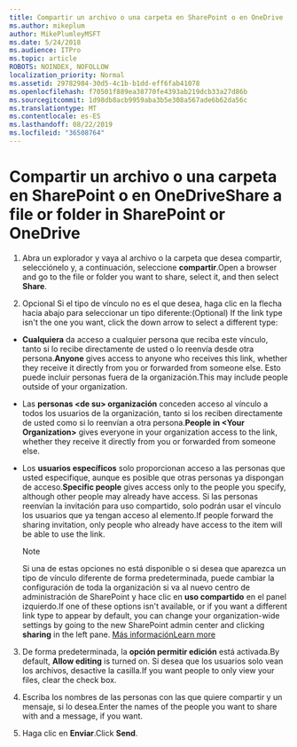 ```yaml
---
title: Compartir un archivo o una carpeta en SharePoint o en OneDrive
ms.author: mikeplum
author: MikePlumleyMSFT
ms.date: 5/24/2018
ms.audience: ITPro
ms.topic: article
ROBOTS: NOINDEX, NOFOLLOW
localization_priority: Normal
ms.assetid: 29782984-30d5-4c1b-b1dd-eff6fab41078
ms.openlocfilehash: f70501f889ea38770fe4393ab219dcb33a27d86b
ms.sourcegitcommit: 1d98db8acb9959aba3b5e308a567ade6b62da56c
ms.translationtype: MT
ms.contentlocale: es-ES
ms.lasthandoff: 08/22/2019
ms.locfileid: "36508764"
---
```

# <a name="share-a-file-or-folder-in-sharepoint-or-onedrive"></a><span data-ttu-id="aa5e1-102">Compartir un archivo o una carpeta en SharePoint o en OneDrive</span><span class="sxs-lookup"><span data-stu-id="aa5e1-102">Share a file or folder in SharePoint or OneDrive</span></span>

1. <span data-ttu-id="aa5e1-103">Abra un explorador y vaya al archivo o la carpeta que desea compartir, selecciónelo y, a continuación, seleccione **compartir**.</span><span class="sxs-lookup"><span data-stu-id="aa5e1-103">Open a browser and go to the file or folder you want to share, select it, and then select **Share**.</span></span> 
    
2. <span data-ttu-id="aa5e1-104">Opcional Si el tipo de vínculo no es el que desea, haga clic en la flecha hacia abajo para seleccionar un tipo diferente:</span><span class="sxs-lookup"><span data-stu-id="aa5e1-104">(Optional) If the link type isn't the one you want, click the down arrow to select a different type:</span></span>
    
  - <span data-ttu-id="aa5e1-105">**Cualquiera** da acceso a cualquier persona que reciba este vínculo, tanto si lo recibe directamente de usted o lo reenvía desde otra persona.</span><span class="sxs-lookup"><span data-stu-id="aa5e1-105">**Anyone** gives access to anyone who receives this link, whether they receive it directly from you or forwarded from someone else.</span></span> <span data-ttu-id="aa5e1-106">Esto puede incluir personas fuera de la organización.</span><span class="sxs-lookup"><span data-stu-id="aa5e1-106">This may include people outside of your organization.</span></span> 
    
  - <span data-ttu-id="aa5e1-107">Las **personas \<de su\> organización** conceden acceso al vínculo a todos los usuarios de la organización, tanto si los reciben directamente de usted como si lo reenvían a otra persona.</span><span class="sxs-lookup"><span data-stu-id="aa5e1-107">**People in \<Your Organization\>** gives everyone in your organization access to the link, whether they receive it directly from you or forwarded from someone else.</span></span> 
    
  - <span data-ttu-id="aa5e1-108">Los **usuarios específicos** solo proporcionan acceso a las personas que usted especifique, aunque es posible que otras personas ya dispongan de acceso.</span><span class="sxs-lookup"><span data-stu-id="aa5e1-108">**Specific people** gives access only to the people you specify, although other people may already have access.</span></span> <span data-ttu-id="aa5e1-109">Si las personas reenvían la invitación para uso compartido, solo podrán usar el vínculo los usuarios que ya tengan acceso al elemento.</span><span class="sxs-lookup"><span data-stu-id="aa5e1-109">If people forward the sharing invitation, only people who already have access to the item will be able to use the link.</span></span> 
    
    > [!NOTE]
    > <span data-ttu-id="aa5e1-110">Si una de estas opciones no está disponible o si desea que aparezca un tipo de vínculo diferente de forma predeterminada, puede cambiar la configuración de toda la organización si va al nuevo centro de administración de SharePoint y hace clic en **uso compartido** en el panel izquierdo.</span><span class="sxs-lookup"><span data-stu-id="aa5e1-110">If one of these options isn't available, or if you want a different link type to appear by default, you can change your organization-wide settings by going to the new SharePoint admin center and clicking **sharing** in the left pane.</span></span> [<span data-ttu-id="aa5e1-111">Más información</span><span class="sxs-lookup"><span data-stu-id="aa5e1-111">Learn more</span></span>](https://go.microsoft.com/fwlink/?linkid=866426)
  
3. <span data-ttu-id="aa5e1-112">De forma predeterminada, la **opción permitir edición** está activada.</span><span class="sxs-lookup"><span data-stu-id="aa5e1-112">By default, **Allow editing** is turned on.</span></span> <span data-ttu-id="aa5e1-113">Si desea que los usuarios solo vean los archivos, desactive la casilla.</span><span class="sxs-lookup"><span data-stu-id="aa5e1-113">If you want people to only view your files, clear the check box.</span></span> 
    
4. <span data-ttu-id="aa5e1-114">Escriba los nombres de las personas con las que quiere compartir y un mensaje, si lo desea.</span><span class="sxs-lookup"><span data-stu-id="aa5e1-114">Enter the names of the people you want to share with and a message, if you want.</span></span>
    
5. <span data-ttu-id="aa5e1-115">Haga clic en **Enviar**.</span><span class="sxs-lookup"><span data-stu-id="aa5e1-115">Click **Send**.</span></span> 
    

